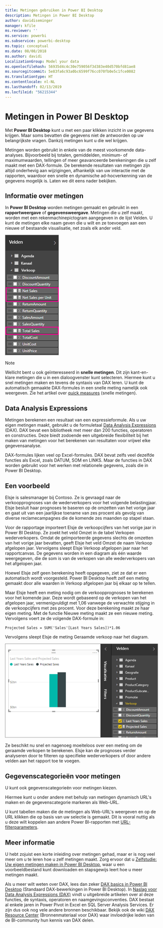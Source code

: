 ```yaml
---
title: Metingen gebruiken in Power BI Desktop
description: Metingen in Power BI Desktop
author: davidiseminger
manager: kfile
ms.reviewer: ''
ms.service: powerbi
ms.subservice: powerbi-desktop
ms.topic: conceptual
ms.date: 08/08/2018
ms.author: davidi
LocalizationGroup: Model your data
ms.openlocfilehash: 56935d4c4c30e759056f3d383e40d570bfd81ae8
ms.sourcegitcommit: 5e83fa6c93a0bc6599f76cc070fb0e5c1fce0082
ms.translationtype: HT
ms.contentlocale: nl-NL
ms.lasthandoff: 02/13/2019
ms.locfileid: "56215344"
---
```

# <a name="measures-in-power-bi-desktop"></a>Metingen in Power BI Desktop

Met **Power BI Desktop** kunt u met een paar klikken inzicht in uw gegevens krijgen. Maar soms bevatten die gegevens niet de antwoorden op uw belangrijkste vragen. Dankzij metingen kunt u die wel krijgen.

Metingen worden gebruikt in enkele van de meest voorkomende data-analyses. Bijvoorbeeld bij totalen, gemiddelden, minimum- of maximumwaarden, tellingen of meer geavanceerde berekeningen die u zelf maakt met een DAX-formule. De berekende resultaten van metingen zijn altijd onderhevig aan wijzigingen, afhankelijk van uw interactie met de rapporten, waardoor een snelle en dynamische ad-hocverkenning van de gegevens mogelijk is. Laten we dit eens nader bekijken.

## <a name="understanding-measures"></a>Informatie over metingen

In **Power BI Desktop** worden metingen gemaakt en gebruikt in een **rapportweergave** of **gegevensweergave**. Metingen die u zelf maakt, worden met een rekenmachinepictogram aangegeven in de lijst Velden. U kunt de metingen elke naam geven die u wilt en ze toevoegen aan een nieuwe of bestaande visualisatie, net zoals elk ander veld.

![](media/desktop-measures/measuresinpbid_measinfieldlist.png)

> [!NOTE]
> Wellicht bent u ook geïnteresseerd in **snelle metingen**. Dit zijn kant-en-klare metingen die u in een dialoogvenster kunt selecteren. Hiermee kunt u snel metingen maken en tevens de syntaxis van DAX leren. U kunt de automatisch gemaakte DAX-formules in een snelle meting namelijk ook weergeven. Zie het artikel over [quick measures](desktop-quick-measures.md) (snelle metingen).
> 
> 

## <a name="data-analysis-expressions"></a>Data Analysis Expressions

Metingen berekenen een resultaat van een expressieformule. Als u uw eigen metingen maakt, gebruikt u de formuletaal [Data Analysis Expressions](https://msdn.microsoft.com/library/gg413422.aspx) (DAX). DAX bevat een bibliotheek met meer dan 200 functies, operatoren en constructies. Deze biedt zodoende een uitgebreide flexibiliteit bij het maken van metingen voor het berekenen van resultaten voor vrijwel elke gegevensanalyse.

DAX-formules lijken veel op Excel-formules. DAX bevat zelfs veel dezelfde functies als Excel, zoals DATUM, SOM en LINKS. Maar de functies in DAX worden gebruikt voor het werken met relationele gegevens, zoals die in Power BI Desktop.

## <a name="lets-look-at-an-example"></a>Een voorbeeld
Elsje is salesmanager bij Contoso. Ze is gevraagd naar de verkoopprognoses van de wederverkopers voor het volgende belastingjaar. Elsje besluit haar prognoses te baseren op de omzetten van het vorige jaar en gaat uit van een jaarlijkse toename van zes procent als gevolg van diverse reclamecampagnes die de komende zes maanden op stapel staan.

Voor de rapportage importeert Elsje de verkoopcijfers van het vorige jaar in Power BI Desktop. Ze zoekt het veld Omzet in de tabel Verkopen wederverkopers. Omdat de geïmporteerde gegevens slechts de omzetten van het vorige jaar bevatten, geeft Elsje het veld Omzet de naam Verkoop afgelopen jaar. Vervolgens sleept Elsje Verkoop afgelopen jaar naar het rapportcanvas. De gegevens worden in een diagram als één waarde weergegeven, die de som is van de verkopen van alle wederverkopers van het afgelopen jaar.

Hoewel Elsje zelf geen berekening heeft opgegeven, ziet ze dat er een automatisch wordt voorgesteld. Power BI Desktop heeft zelf een meting gemaakt door alle waarden in Verkoop afgelopen jaar bij elkaar op te tellen.

Maar Elsje heeft een meting nodig om de verkoopprognoses te berekenen voor het komende jaar. Deze wordt gebaseerd op de verkopen van het afgelopen jaar, vermenigvuldigt met 1,06 vanwege de verwachte stijging in de verkoopcijfers met zes procent. Voor deze berekening maakt ze haar eigen meting. Met de functie Nieuwe meting maakt ze een nieuwe meting. Vervolgens voert ze de volgende DAX-formule in:

    Projected Sales = SUM('Sales'[Last Years Sales])*1.06

Vervolgens sleept Elsje de meting Geraamde verkoop naar het diagram.

![](media/desktop-measures/measuresinpbid_lastyearsales.png)

Ze beschikt nu snel en nagenoeg moeiteloos over een meting om de geraamde verkopen te berekenen. Elsje kan de prognoses verder analyseren door te filteren op specifieke wederverkopers of door andere velden aan het rapport toe te voegen.

## <a name="data-categories-for-measures"></a>Gegevenscategorieën voor metingen

U kunt ook gegevenscategorieën voor metingen kiezen. 

Hiermee kunt u onder andere met behulp van metingen dynamisch URL's maken en de gegevenscategorie markeren als Web-URL. 

U kunt tabellen maken die de metingen als Web-URL's weergeven en op de URL klikken die op basis van uw selectie is gemaakt. Dit is vooral nuttig als u deze wilt koppelen aan andere Power BI-rapporten met [URL-filterparameters](service-url-filters.md).

## <a name="learn-more"></a>Meer informatie
U hebt zojuist een korte inleiding over metingen gehad, maar er is nog veel meer om u te leren hoe u zelf metingen maakt. Zorg ervoor dat u [Zelfstudie: Uw eigen metingen maken in Power BI Desktop](desktop-tutorial-create-measures.md), waar u een voorbeeldbestand kunt downloaden en stapsgewijs leert hoe u meer metingen maakt.  

Als u meer wilt weten over DAX, lees dan zeker [DAX basics in Power BI Desktop](desktop-quickstart-learn-dax-basics.md) (Standaard DAX-bewerkingen in Power BI Desktop). In [Naslag voor Data Analysis Expressions (DAX)](https://msdn.microsoft.com/library/gg413422.aspx) vindt u uitgebreide artikelen over al deze functies, de syntaxis, operatoren en naamgevingsconventies. DAX bestaat al enkele jaren in Power Pivot in Excel en SQL Server Analysis Services. Er zijn dus ook nog vele andere bronnen beschikbaar. Bekijk ook de wiki [DAX Resource Center](http://social.technet.microsoft.com/wiki/contents/articles/1088.dax-resource-center.aspx) (Bronnenmateriaal voor DAX) waar invloedrijke leden van de BI-community hun kennis van DAX delen.



